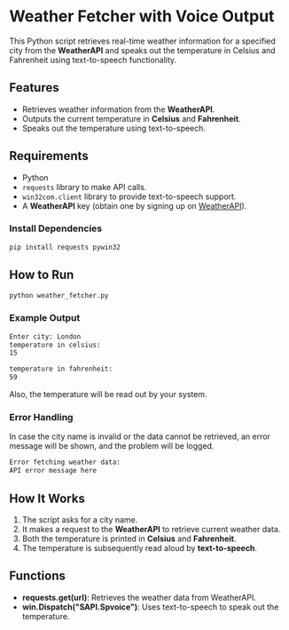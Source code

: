 
#  Weather Fetcher with Voice Output

This Python script retrieves real-time weather information for a specified city from the **WeatherAPI** and speaks out the temperature in Celsius and Fahrenheit using text-to-speech functionality.


## Features

- Retrieves weather information from the **WeatherAPI**.
- Outputs the current temperature in **Celsius** and **Fahrenheit**.
- Speaks out the temperature using text-to-speech.

## Requirements

- Python 
- `requests` library to make API calls.
- `win32com.client` library to provide text-to-speech support.
- A **WeatherAPI** key (obtain one by signing up on [WeatherAPI](https://www.weatherapi.com/)).

### Install Dependencies

```bash
pip install requests pywin32
```


##  How to Run

```bash
python weather_fetcher.py
```

### Example Output

```bash
Enter city: London
temperature in celsius:
15

temperature in fahrenheit:
59
```

Also, the temperature will be read out by your system.

### Error Handling

In case the city name is invalid or the data cannot be retrieved, an error message will be shown, and the problem will be logged.

```bash
Error fetching weather data:
API error message here
```

## How It Works

1. The script asks for a city name.
2. It makes a request to the **WeatherAPI** to retrieve current weather data.
3. Both the temperature is printed in **Celsius** and **Fahrenheit**.
4. The temperature is subsequently read aloud by **text-to-speech**.

## Functions

- **requests.get(url)**: Retrieves the weather data from WeatherAPI.
- **win.Dispatch("SAPI.Spvoice")**: Uses text-to-speech to speak out the temperature.
  
